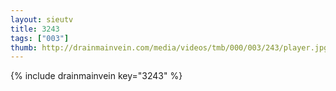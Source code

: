 ```yaml
--- 
layout: sieutv
title: 3243
tags: ["003"]
thumb: http://drainmainvein.com/media/videos/tmb/000/003/243/player.jpg
---
```

{% include drainmainvein key="3243" %} 
